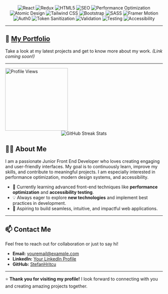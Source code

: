 <div align="center">
  <img src="https://img.shields.io/badge/React-61DAFB?logo=react&logoColor=white&style=for-the-badge" alt="React">
  <img src="https://img.shields.io/badge/Redux-764ABC?logo=redux&logoColor=white&style=for-the-badge" alt="Redux">
  <img src="https://img.shields.io/badge/HTML5-E34F26?logo=html5&logoColor=white&style=for-the-badge" alt="HTML5">
  <img src="https://img.shields.io/badge/SEO-008000?logo=google&logoColor=white&style=for-the-badge" alt="SEO">
  <img src="https://img.shields.io/badge/Performance%20Optimization-FF4500?style=for-the-badge" alt="Performance Optimization">
  <img src="https://img.shields.io/badge/Atomic%20Design-2F4F4F?style=for-the-badge" alt="Atomic Design">
  <img src="https://img.shields.io/badge/Tailwind%20CSS-38B2AC?logo=tailwind-css&logoColor=white&style=for-the-badge" alt="Tailwind CSS">
  <img src="https://img.shields.io/badge/Bootstrap-7952B3?logo=bootstrap&logoColor=white&style=for-the-badge" alt="Bootstrap">
  <img src="https://img.shields.io/badge/SASS-CC6699?logo=sass&logoColor=white&style=for-the-badge" alt="SASS">
  <img src="https://img.shields.io/badge/Framer%20Motion-F16164?logo=framer&logoColor=white&style=for-the-badge" alt="Framer Motion">
  <img src="https://img.shields.io/badge/Auth0-EB5424?logo=auth0&logoColor=white&style=for-the-badge" alt="Auth0">
  <img src="https://img.shields.io/badge/Security%20Tokens-8B0000?style=for-the-badge" alt="Token Sanitization">
  <img src="https://img.shields.io/badge/Validation-FF4500?style=for-the-badge" alt="Validation">
  <img src="https://img.shields.io/badge/Testing-46A2F1?logo=jest&logoColor=white&style=for-the-badge" alt="Testing">
  <img src="https://img.shields.io/badge/Accessibility-A1C718?style=for-the-badge" alt="Accessibility">
</div>

---

## 🌟 [My Portfolio](#)  
Take a look at my latest projects and get to know more about my work. *(Link coming soon!)*

---


  <img src="https://komarev.com/ghpvc/?username=stefanhritcu&label=Profile%20Views&color=blue&style=flat" alt="Profile Views" width="200" height="auto">



<div align="center">
  <img src="https://streak-stats.demolab.com/?user=stefanhritcu" alt="GitHub Streak Stats" />
</div>


## 👨‍💻 About Me
I am a passionate Junior Front End Developer who loves creating engaging and user-friendly interfaces. My goal is to continuously learn, improve my skills, and contribute to meaningful projects. I am especially interested in performance optimization, modern design systems, and accessibility.

- 🌱 Currently learning advanced front-end techniques like **performance optimization** and **accessibility testing**.
- 💡 Always eager to explore **new technologies** and implement best practices in development.
- 🚀 Aspiring to build seamless, intuitive, and impactful web applications.

---


## 📫 Contact Me
Feel free to reach out for collaboration or just to say hi!

- **Email:** [youremail@example.com](mailto:youremail@example.com)
- **LinkedIn:** [Your LinkedIn Profile](#)
- **GitHub:** [StefanHritcu](https://github.com/StefanHritcu)

---

⭐ **Thank you for visiting my profile!** I look forward to connecting with you and creating amazing projects together.
